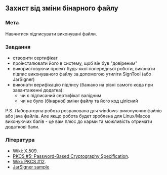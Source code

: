 ## Захист від зміни бінарного файлу
### Мета
Навчитися підписувати виконувані файли.

### Завдання

- створити сертифікат
- проінсталювати його в систему, щоб він був "довіреним"
- використовуючи проект будь-якої попередньої роботи, виконати підпис виконуваного файлу за допомогою утиліти SignTool (або JarSigner)
- виконати верифікацію підпису (бажано на рівні самого кода при завантаженні додатка): 
   - чи є підписаний сертифікат валідним
   - чи не було (бінарної) зміни файлу та його код цілісний


P.S. Лабораторна робота розрахована для windows-виконуючих файлів або java файлів. Але якщо робота будет зроблена для Linux/Macos виконуючих балів - це вам плюс до карми та можливість отримати додаткові бали.

### Література

- [Wiki: X.509](https://en.wikipedia.org/wiki/X.509).
- [PKCS #5: Password-Based Cryptography Specification](http://www.ietf.org/rfc/rfc2898.txt).
- [Wiki: PKCS #12](https://en.wikipedia.org/wiki/PKCS_12).
- [JarSigner sample](https://www.theserverside.com/blog/Coffee-Talk-Java-News-Stories-and-Opinions/jarsigner-digitially-sign-JARs-Java-keytool-certificates)
